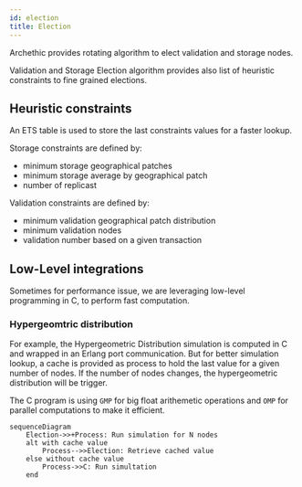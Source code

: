 ```yaml
---
id: election
title: Election
---
```


Archethic provides rotating algorithm to elect validation and storage nodes. 

Validation and Storage Election algorithm provides also list of heuristic constraints to fine grained elections. 

## Heuristic constraints

An ETS table is used to store the last constraints values for a faster lookup.

Storage constraints are defined by:
- minimum storage geographical patches
- minimum storage average by geographical patch
- number of replicast

Validation constraints are defined by:
- minimum validation geographical patch distribution
- minimum validation nodes
- validation number based on a given transaction

## Low-Level integrations

Sometimes for performance issue, we are leveraging low-level programming in C, to perform fast computation.


### Hypergeomtric distribution

For example, the Hypergeometric Distribution simulation is computed in C and wrapped in an Erlang port communication.
But for better simulation lookup, a cache is provided as process to hold the last value for a given number of nodes.
If the number of nodes changes, the hypergeometric distribution will be trigger.

The C program is using `GMP` for big float arithemetic operations and `OMP` for parallel computations to make it efficient.

```mermaid
sequenceDiagram
    Election->>+Process: Run simulation for N nodes
    alt with cache value
        Process-->>Election: Retrieve cached value
    else without cache value
        Process->>C: Run simultation
    end

```
